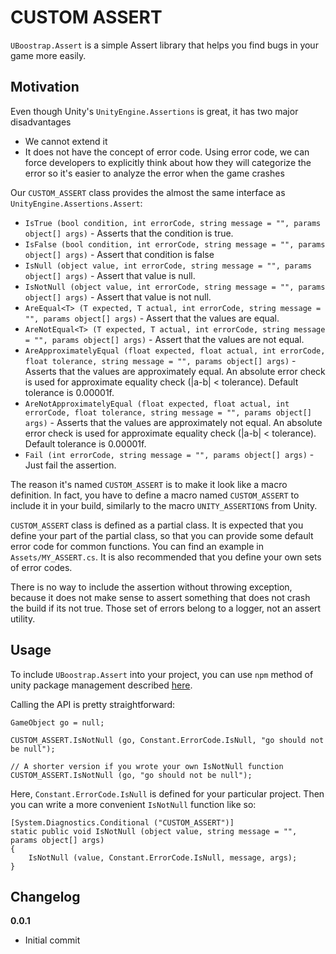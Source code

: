 # CUSTOM ASSERT

`UBoostrap.Assert` is a simple Assert library that helps you find bugs in your game more easily.

## Motivation

Even though Unity's `UnityEngine.Assertions` is great, it has two major disadvantages

* We cannot extend it
* It does not have the concept of error code. Using error code, we can force developers to explicitly think about how they will categorize the error so it's easier to analyze the error when the game crashes

Our `CUSTOM_ASSERT` class provides the almost the same interface as `UnityEngine.Assertions.Assert`:

* `IsTrue (bool condition, int errorCode, string message = "", params object[] args)` - Asserts that the condition is true.
* `IsFalse (bool condition, int errorCode, string message = "", params object[] args)` - Assert that condition is false
* `IsNull (object value, int errorCode, string message = "", params object[] args)` - Assert that value is null.
* `IsNotNull (object value, int errorCode, string message = "", params object[] args)` - Assert that value is not null.
* `AreEqual<T> (T expected, T actual, int errorCode, string message = "", params object[] args)` - Assert that the values are equal.
* `AreNotEqual<T> (T expected, T actual, int errorCode, string message = "", params object[] args)` - Assert that the values are not equal.
* `AreApproximatelyEqual (float expected, float actual, int errorCode, float tolerance, string message = "", params object[] args)` - Asserts that the values are approximately equal. An absolute error check is used for approximate equality check (|a-b| < tolerance). Default tolerance is 0.00001f.
* `AreNotApproximatelyEqual (float expected, float actual, int errorCode, float tolerance, string message = "", params object[] args)` - Asserts that the values are approximately not equal. An absolute error check is used for approximate equality check (|a-b| < tolerance). Default tolerance is 0.00001f.
* `Fail (int errorCode, string message = "", params object[] args)` - Just fail the assertion.

The reason it's named `CUSTOM_ASSERT` is to make it look like a macro definition. In fact, you have to define a macro named `CUSTOM_ASSERT` to include it in your build, similarly to the macro `UNITY_ASSERTIONS` from Unity.

`CUSTOM_ASSERT` class is defined as a partial class. It is expected that you define your part of the partial class, so that you can provide some default error code for common functions. You can find an example in `Assets/MY_ASSERT.cs`. It is also recommended that you define your own sets of error codes.

There is no way to include the assertion without throwing exception, because it does not make sense to assert something that does not crash the build if its not true. Those set of errors belong to a logger, not an assert utility.

## Usage

To include `UBoostrap.Assert` into your project, you can use `npm` method of unity package management described [here](https://github.com/minhhh/UBootstrap).

Calling the API is pretty straightforward:

```
GameObject go = null;

CUSTOM_ASSERT.IsNotNull (go, Constant.ErrorCode.IsNull, "go should not be null");

// A shorter version if you wrote your own IsNotNull function
CUSTOM_ASSERT.IsNotNull (go, "go should not be null");
```

Here, `Constant.ErrorCode.IsNull` is defined for your particular project. Then you can write a more convenient `IsNotNull` function like so:

```
[System.Diagnostics.Conditional ("CUSTOM_ASSERT")]
static public void IsNotNull (object value, string message = "", params object[] args)
{
    IsNotNull (value, Constant.ErrorCode.IsNull, message, args);
}
```

## Changelog

**0.0.1**

* Initial commit

<br/>


